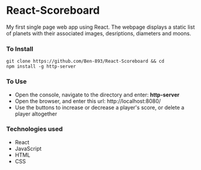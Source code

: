 # React-Scoreboard
My first single page web app using React. The webpage displays a static list of planets with their associated images, desriptions, diameters and moons. 

### To Install
```
git clone https://github.com/Ben-893/React-Scoreboard && cd
npm install -g http-server
```
### To Use
- Open the console, navigate to the directory and enter: **http-server**
- Open the browser, and enter this url: http://localhost:8080/
- Use the buttons to increase or decrease a player's score, or delete a player altogether

### Technologies used
- React
- JavaScript 
- HTML
- CSS
